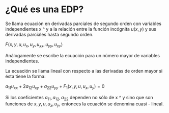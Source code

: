 # ¿Qué es una EDP?

Se llama ecuación en derivadas parciales de segundo orden con variables independientes x ^ y a la relación entre la función incógnita $u(x,y)$ y sus derivadas parciales hasta segundo orden.


$F (x, y, u, u_x, u_y, u_{xx} , u_{yy}, u_{xy})$

Análogamente se escribe la ecuación para un número mayor de variables independientes.

La ecuación se llama lineal con respecto a las derivadas de orden mayor si ésta tiene la forma:

$a_{11} u_{xx} + 2a_{12}u_{xy} + a_{22} u_{yy} + F_1 (x,y,u,u_x,u_y) = 0$

Si los coeficientes $a_{11}, a_{12}, a_{22}$ dependen no sólo de x ^ y sino que son funciones de $x, y, u, u_x, u_y$, entonces la ecuación se denomina cuasi - lineal. 

